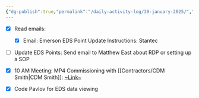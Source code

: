 ```yaml
---
{"dg-publish":true,"permalink":"/daily-activity-log/30-january-2025/","noteIcon":"","created":"2025-01-30T09:34:46.933-06:00"}
---
```


- [x] Read emails:
	- [x] Email: Emerson EDS Point Update Instructions: Stantec
- [ ] Update EDS Points: Send email to Matthew East about RDP or setting up a SOP
- [x] 10 AM Meeting: MP4 Commissioning with [[Contractors/CDM Smith\|CDM Smith]]: [~Link~](https://gcc02.safelinks.protection.outlook.com/ap/t-59584e83/?url=https%3A%2F%2Fteams.microsoft.com%2Fl%2Fmeetup-join%2F19%253ameeting_NWMzMzZlYWMtMTJiOC00ZjI5LTg3ZjEtNDEzYWRjMDdhZmM1%2540thread.v2%2F0%3Fcontext%3D%257b%2522Tid%2522%253a%2522330a8b8c-66ba-485c-bddd-3beeb7f55fe8%2522%252c%2522Oid%2522%253a%25228dd3accf-1038-4a64-9840-a898ac8b7d73%2522%257d&data=05%7C02%7CGEORGE.BENNETT%40memphistn.gov%7Cbd6b2c76674e426fd41008dd4140637c%7C416475616537442396a9859e89f8919f%7C0%7C0%7C638738466980291224%7CUnknown%7CTWFpbGZsb3d8eyJFbXB0eU1hcGkiOnRydWUsIlYiOiIwLjAuMDAwMCIsIlAiOiJXaW4zMiIsIkFOIjoiTWFpbCIsIldUIjoyfQ%3D%3D%7C0%7C%7C%7C&sdata=d9lYscuAjT1uBzlfetMMgXM7xeVERvTl8zRST0nyGOg%3D&reserved=0)
- [x] Code Pavlov for EDS data viewing

